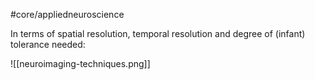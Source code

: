 #core/appliedneuroscience

In terms of spatial resolution, temporal resolution and degree of (infant) tolerance needed:

![[neuroimaging-techniques.png]]
